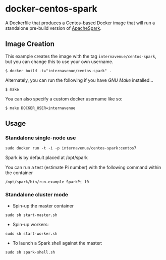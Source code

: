 # docker-centos-spark

A Dockerfile that produces a  Centos-based Docker image that will run a standalone pre-build version of [ApacheSpark][spark].

[spark]: https://spark.apache.org/


## Image Creation

This example creates the image with the tag `internavenue/centos-spark`, but you can change this to use your own username.


```
$ docker build -t="internavenue/centos-spark" .
```

Alternately, you can run the following if you have *GNU Make* installed...

```
$ make
```

You can also specify a custom docker username like so:

```
$ make DOCKER_USER=internavenue
```


## Usage

### Standalone single-node use
```
sudo docker run -t -i -p internavenue/centos-spark:centos7
```

Spark is by default placed at /opt/spark

You can run a test (estimate Pi number) with the following command within the container

```
/opt/spark/bin/run-example SparkPi 10
```

### Standalone cluster mode

* Spin-up the master container

```
sudo sh start-master.sh
```

* Spin-up workers:

```
sudo sh start-worker.sh
```

* To launch a Spark shell against the master:

```
sudo sh spark-shell.sh
```
